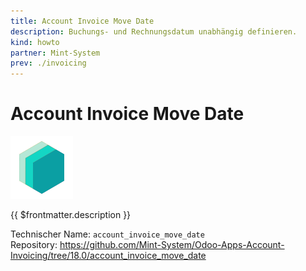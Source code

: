 ```yaml
---
title: Account Invoice Move Date
description: Buchungs- und Rechnungsdatum unabhängig definieren.
kind: howto
partner: Mint-System
prev: ./invoicing
---
```

# Account Invoice Move Date
![icon_oms_box](attachments/icons_odoo_mint_system.png)

{{ $frontmatter.description }}

Technischer Name: `account_invoice_move_date`\
Repository: <https://github.com/Mint-System/Odoo-Apps-Account-Invoicing/tree/18.0/account_invoice_move_date>
